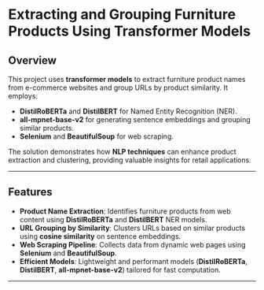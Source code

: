 # **Extracting and Grouping Furniture Products Using Transformer Models**

## **Overview**  
This project uses **transformer models** to extract furniture product names from e-commerce websites and group URLs by product similarity. It employs:  

- **DistilRoBERTa** and **DistilBERT** for Named Entity Recognition (NER).  
- **all-mpnet-base-v2** for generating sentence embeddings and grouping similar products.  
- **Selenium** and **BeautifulSoup** for web scraping.  

The solution demonstrates how **NLP techniques** can enhance product extraction and clustering, providing valuable insights for retail applications.

---

## **Features**  
- **Product Name Extraction**: Identifies furniture products from web content using **DistilRoBERTa** and **DistilBERT** NER models.  
- **URL Grouping by Similarity**: Clusters URLs based on similar products using **cosine similarity** on sentence embeddings.  
- **Web Scraping Pipeline**: Collects data from dynamic web pages using **Selenium** and **BeautifulSoup**.  
- **Efficient Models**: Lightweight and performant models (**DistilRoBERTa**, **DistilBERT**, **all-mpnet-base-v2**) tailored for fast computation.  

---
